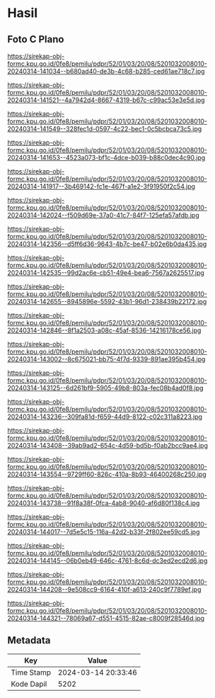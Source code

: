 # Hasil

## Foto C Plano

https://sirekap-obj-formc.kpu.go.id/0fe8/pemilu/pdpr/52/01/03/20/08/5201032008010-20240314-141034--b680ad40-de3b-4c68-b285-ced61ae718c7.jpg

https://sirekap-obj-formc.kpu.go.id/0fe8/pemilu/pdpr/52/01/03/20/08/5201032008010-20240314-141521--4a7942d4-8667-4319-b67c-c99ac53e3e5d.jpg

https://sirekap-obj-formc.kpu.go.id/0fe8/pemilu/pdpr/52/01/03/20/08/5201032008010-20240314-141549--328fec1d-0597-4c22-bec1-0c5bcbca73c5.jpg

https://sirekap-obj-formc.kpu.go.id/0fe8/pemilu/pdpr/52/01/03/20/08/5201032008010-20240314-141653--4523a073-bf1c-4dce-b039-b88c0dec4c90.jpg

https://sirekap-obj-formc.kpu.go.id/0fe8/pemilu/pdpr/52/01/03/20/08/5201032008010-20240314-141917--3b469142-fc1e-467f-a1e2-3f91950f2c54.jpg

https://sirekap-obj-formc.kpu.go.id/0fe8/pemilu/pdpr/52/01/03/20/08/5201032008010-20240314-142024--f509d69e-37a0-41c7-84f7-125efa57afdb.jpg

https://sirekap-obj-formc.kpu.go.id/0fe8/pemilu/pdpr/52/01/03/20/08/5201032008010-20240314-142356--d5ff6d36-9643-4b7c-be47-b02e6b0da435.jpg

https://sirekap-obj-formc.kpu.go.id/0fe8/pemilu/pdpr/52/01/03/20/08/5201032008010-20240314-142535--99d2ac6e-cb51-49e4-bea6-7567a2625517.jpg

https://sirekap-obj-formc.kpu.go.id/0fe8/pemilu/pdpr/52/01/03/20/08/5201032008010-20240314-142655--8945896e-5592-43b1-96d1-238439b22172.jpg

https://sirekap-obj-formc.kpu.go.id/0fe8/pemilu/pdpr/52/01/03/20/08/5201032008010-20240314-142846--8f1a2503-a08c-45af-8536-14216178ce56.jpg

https://sirekap-obj-formc.kpu.go.id/0fe8/pemilu/pdpr/52/01/03/20/08/5201032008010-20240314-143002--8c675021-bb75-4f7d-9339-891ae395b454.jpg

https://sirekap-obj-formc.kpu.go.id/0fe8/pemilu/pdpr/52/01/03/20/08/5201032008010-20240314-143125--6d261bf9-5905-49b8-803a-fec08b4ad0f8.jpg

https://sirekap-obj-formc.kpu.go.id/0fe8/pemilu/pdpr/52/01/03/20/08/5201032008010-20240314-143236--309fa81d-f659-44d9-8122-c02c311a8223.jpg

https://sirekap-obj-formc.kpu.go.id/0fe8/pemilu/pdpr/52/01/03/20/08/5201032008010-20240314-143408--39ab9ad2-654c-4d59-bd5b-f0ab2bcc9ae4.jpg

https://sirekap-obj-formc.kpu.go.id/0fe8/pemilu/pdpr/52/01/03/20/08/5201032008010-20240314-143554--9729ff60-826c-410a-8b93-46400268c250.jpg

https://sirekap-obj-formc.kpu.go.id/0fe8/pemilu/pdpr/52/01/03/20/08/5201032008010-20240314-143738--91f8a38f-0fca-4ab8-9040-af6d80f138c4.jpg

https://sirekap-obj-formc.kpu.go.id/0fe8/pemilu/pdpr/52/01/03/20/08/5201032008010-20240314-144017--7d5e5c15-116a-42d2-b33f-2f802ee59cd5.jpg

https://sirekap-obj-formc.kpu.go.id/0fe8/pemilu/pdpr/52/01/03/20/08/5201032008010-20240314-144145--06b0eb49-646c-4761-8c6d-dc3ed2ecd2d6.jpg

https://sirekap-obj-formc.kpu.go.id/0fe8/pemilu/pdpr/52/01/03/20/08/5201032008010-20240314-144208--9e508cc9-6164-410f-a613-240c9f7789ef.jpg

https://sirekap-obj-formc.kpu.go.id/0fe8/pemilu/pdpr/52/01/03/20/08/5201032008010-20240314-144321--78069a67-d551-4515-82ae-c8009f28546d.jpg


## Metadata

| Key        | Value               |
| ---------- | ------------------- |
| Time Stamp | 2024-03-14 20:33:46 |
| Kode Dapil | 5202                |



